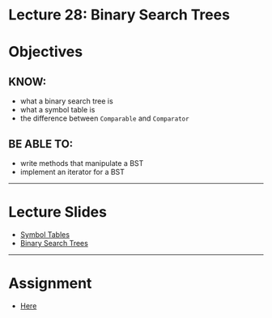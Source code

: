 # Lecture 28: Binary Search Trees

# Objectives

## KNOW:
- what a binary search tree is
- what a symbol table is
- the difference between `Comparable` and `Comparator`
  
## BE ABLE TO:
- write methods that manipulate a BST
- implement an iterator for a BST

---
# Lecture Slides

- [Symbol Tables](https://algs4.cs.princeton.edu/lectures/keynote/31ElementarySymbolTables.pdf)
- [Binary Search Trees](https://algs4.cs.princeton.edu/lectures/keynote/32BinarySearchTrees.pdf)

---
# Assignment

- [Here](work/hw280.md)
